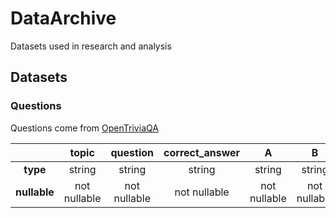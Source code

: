 # DataArchive
Datasets used in research and analysis

## Datasets

### Questions
Questions come from [OpenTriviaQA](https://github.com/uberspot/OpenTriviaQA)

|    | topic | question | correct_answer | A |B | C | D |
| :---: | :---------------: |:---------------:| :-----:|:-----:| :-----:| :-----:| :-----:|
| **type** | string | string | string | string | string | string |  string |
| **nullable** | not nullable | not nullable | not nullable | not nullable | not nullable | nullable |  nullable |

